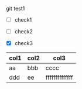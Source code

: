 git test1


- [ ] check1
- [ ] check2
- [x] check3


col1 | col2 | col3
---|---|---|
aa|bbb|cccc
ddd|ee|ffffffffffffff|

